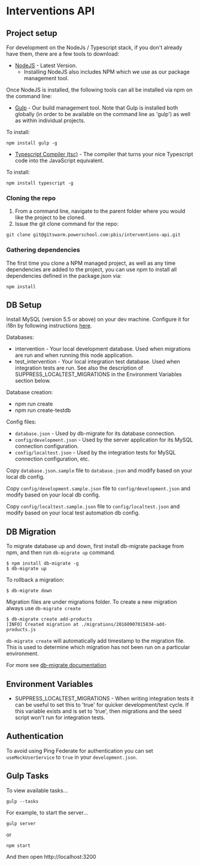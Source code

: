 # Interventions API

## Project setup
For development on the NodeJs / Typescript stack, if you don't already have them, there are a few tools to download:

*  [NodeJS](https://nodejs.org/en/) - Latest Version.
    * Installing NodeJS also includes NPM which we use as our package management tool.

Once NodeJS is installed, the following tools can all be installed via npm on the command line:

*  [Gulp](https://www.npmjs.com/package/gulp) - Our build management tool. Note that Gulp is installed both globally (in order to be available on the command line as 'gulp') as well as within individual projects.

To install:
```
npm install gulp -g
```
*  [Typescript Compiler (tsc)](https://www.typescriptlang.org) - The compiler that turns your nice Typescript code into the JavaScript equivalent. 

To install:
```
npm install typescript -g
```

### Cloning the repo

1. From a command line, navigate to the parent folder where you would like the project to be cloned.
2. Issue the git clone command for the repo:

```
git clone git@gitswarm.powerschool.com:pbis/interventions-api.git
```

### Gathering dependencies
The first time you clone a NPM managed project, as well as any time dependencies are added to the project, you can use npm to install all dependencies defined in the package.json via:
```
npm install
```
## DB Setup

Install MySQL (version 5.5 or above) on your dev machine. Configure it for i18n by following instructions [here](https://confluence.powerschool.com/display/DevZone/MySQL+utf8mb4+setup).

Databases:
*  intervention - Your local development database. Used when migrations are run and when running this node application.
*  test_intervention - Your local integration test database. Used when integration tests are run. See also the description of SUPPRESS_LOCALTEST_MIGRATIONS 
in the Environment Variables section below.

Database creation:
*  npm run create
*  npm run create-testdb

Config files:
*  `database.json` - Used by db-migrate for its database connection.
*  `config/development.json` - Used by the server application for its MySQL connection configuration.
*  `config/localtest.json` - Used by the integration tests for MySQL connection configuration, etc.

Copy `database.json.sample` file to `database.json` and modify based on your local db config.

Copy `config/development.sample.json` file to `config/development.json` and modify based on your local db config.

Copy `config/localtest.sample.json` file to `config/localtest.json` and modify based on your local test automation db config.

## DB Migration

To migrate database up and down, first install db-migrate package from npm, and then run `db-migrate up` command.

```
$ npm install db-migrate -g
$ db-migrate up
```

To rollback a migration:

```
$ db-migrate down
```

Migration files are under migrations folder. To create a new migration always use `db-migrate create`

```
$ db-migrate create add-products
[INFO] Created migration at ./migrations/20160907015834-add-products.js
```

`db-migrate create` will automatically add timestamp to the migration file. This is used to determine
which migration has not been run on a particular environment.

For more see [db-migrate documentation](https://db-migrate.readthedocs.io/en/latest/)

## Environment Variables
*  SUPPRESS_LOCALTEST_MIGRATIONS - When writing integration tests it can be useful to set this to 'true' for quicker 
development/test cycle. If this variable exists and is set to 'true', then migrations and the seed script won't run for
integration tests. 

## Authentication
To avoid using Ping Federate for authentication you can set `useMockUserService` to `true` in your `development.json`.

## Gulp Tasks

To view available tasks...
```
gulp --tasks
```
For example, to start the server...
```
gulp server
```
or
```
npm start
```
And then open http://localhost:3200
